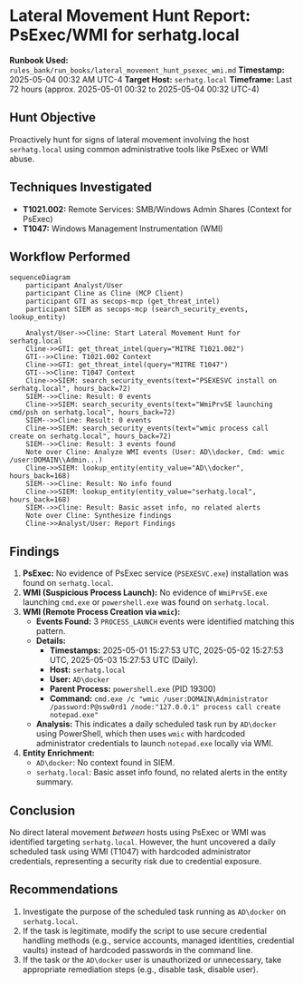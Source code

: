 # Lateral Movement Hunt Report: PsExec/WMI for serhatg.local

**Runbook Used:** `rules_bank/run_books/lateral_movement_hunt_psexec_wmi.md`
**Timestamp:** 2025-05-04 00:32 AM UTC-4
**Target Host:** `serhatg.local`
**Timeframe:** Last 72 hours (approx. 2025-05-01 00:32 to 2025-05-04 00:32 UTC-4)

## Hunt Objective

Proactively hunt for signs of lateral movement involving the host `serhatg.local` using common administrative tools like PsExec or WMI abuse.

## Techniques Investigated

*   **T1021.002:** Remote Services: SMB/Windows Admin Shares (Context for PsExec)
*   **T1047:** Windows Management Instrumentation (WMI)

## Workflow Performed

```mermaid
sequenceDiagram
    participant Analyst/User
    participant Cline as Cline (MCP Client)
    participant GTI as secops-mcp (get_threat_intel)
    participant SIEM as secops-mcp (search_security_events, lookup_entity)

    Analyst/User->>Cline: Start Lateral Movement Hunt for serhatg.local
    Cline->>GTI: get_threat_intel(query="MITRE T1021.002")
    GTI-->>Cline: T1021.002 Context
    Cline->>GTI: get_threat_intel(query="MITRE T1047")
    GTI-->>Cline: T1047 Context
    Cline->>SIEM: search_security_events(text="PSEXESVC install on serhatg.local", hours_back=72)
    SIEM-->>Cline: Result: 0 events
    Cline->>SIEM: search_security_events(text="WmiPrvSE launching cmd/psh on serhatg.local", hours_back=72)
    SIEM-->>Cline: Result: 0 events
    Cline->>SIEM: search_security_events(text="wmic process call create on serhatg.local", hours_back=72)
    SIEM-->>Cline: Result: 3 events found
    Note over Cline: Analyze WMI events (User: AD\\docker, Cmd: wmic /user:DOMAIN\\Admin...)
    Cline->>SIEM: lookup_entity(entity_value="AD\\docker", hours_back=168)
    SIEM-->>Cline: Result: No info found
    Cline->>SIEM: lookup_entity(entity_value="serhatg.local", hours_back=168)
    SIEM-->>Cline: Result: Basic asset info, no related alerts
    Note over Cline: Synthesize findings
    Cline->>Analyst/User: Report Findings
```

## Findings

1.  **PsExec:** No evidence of PsExec service (`PSEXESVC.exe`) installation was found on `serhatg.local`.
2.  **WMI (Suspicious Process Launch):** No evidence of `WmiPrvSE.exe` launching `cmd.exe` or `powershell.exe` was found on `serhatg.local`.
3.  **WMI (Remote Process Creation via `wmic`):**
    *   **Events Found:** 3 `PROCESS_LAUNCH` events were identified matching this pattern.
    *   **Details:**
        *   **Timestamps:** 2025-05-01 15:27:53 UTC, 2025-05-02 15:27:53 UTC, 2025-05-03 15:27:53 UTC (Daily).
        *   **Host:** `serhatg.local`
        *   **User:** `AD\docker`
        *   **Parent Process:** `powershell.exe` (PID 19300)
        *   **Command:** `cmd.exe /c "wmic /user:DOMAIN\Administrator /password:P@ssw0rd1 /node:"127.0.0.1" process call create notepad.exe"`
    *   **Analysis:** This indicates a daily scheduled task run by `AD\docker` using PowerShell, which then uses `wmic` with hardcoded administrator credentials to launch `notepad.exe` locally via WMI.
4.  **Entity Enrichment:**
    *   `AD\docker`: No context found in SIEM.
    *   `serhatg.local`: Basic asset info found, no related alerts in the entity summary.

## Conclusion

No direct lateral movement *between* hosts using PsExec or WMI was identified targeting `serhatg.local`. However, the hunt uncovered a daily scheduled task using WMI (T1047) with hardcoded administrator credentials, representing a security risk due to credential exposure.

## Recommendations

1.  Investigate the purpose of the scheduled task running as `AD\docker` on `serhatg.local`.
2.  If the task is legitimate, modify the script to use secure credential handling methods (e.g., service accounts, managed identities, credential vaults) instead of hardcoded passwords in the command line.
3.  If the task or the `AD\docker` user is unauthorized or unnecessary, take appropriate remediation steps (e.g., disable task, disable user).
